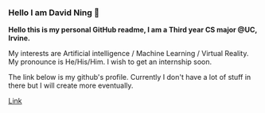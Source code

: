 ### Hello I am David Ning 👋
**Hello this is my personal GitHub readme, I am a Third year CS major @UC, Irvine.**

My interests are Artificial intelligence / Machine Learning / Virtual Reality.
My pronounce is He/His/Him. I wish to get an internship soon.

The link below is my github's profile. Currently I don't have a lot of stuff in there but I will create more eventually.

[Link](https://github.com/Zotman03)
<!--
**Zotman03/Zotman03** is a ✨ _special_ ✨ repository because its `README.md` (this file) appears on your GitHub profile.

Here are some ideas to get you started:

- 🔭 I’m currently working on ...
- 🌱 I’m currently learning ...
- 👯 I’m looking to collaborate on ...
- 🤔 I’m looking for help with ...
- 💬 Ask me about ...
- 📫 How to reach me: ...
- 😄 Pronouns: ...
- ⚡ Fun fact: ...
-->
